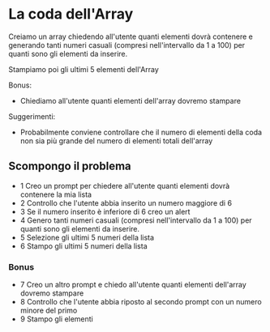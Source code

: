 # La coda dell'Array

Creiamo un array chiedendo all'utente quanti elementi dovrà contenere e generando tanti numeri casuali (compresi nell'intervallo da 1 a 100) per quanti sono gli elementi da inserire.

Stampiamo poi gli ultimi 5 elementi dell'Array

Bonus:
- Chiediamo all'utente quanti elementi dell'array dovremo stampare

Suggerimenti:
- Probabilmente conviene controllare che il numero di elementi della coda non sia più grande del numero di elementi totali dell'array

## Scompongo il problema 
- 1 Creo un prompt per chiedere all'utente quanti elementi dovrà contenere la mia lista
- 2 Controllo che l'utente abbia inserito un numero maggiore di 6
- 3 Se il numero inserito è inferiore di 6 creo un alert
- 4 Genero tanti numeri casuali (compresi nell'intervallo da 1 a 100) per quanti sono gli elementi da inserire.
- 5 Selezione gli ultimi 5 numeri della lista
- 6 Stampo gli ultimi 5 numeri della lista

### Bonus
- 7 Creo un altro prompt e chiedo all'utente quanti elementi dell'array dovremo stampare
- 8 Controllo che l'utente abbia riposto al secondo prompt con un numero minore del primo
- 9 Stampo gli elementi